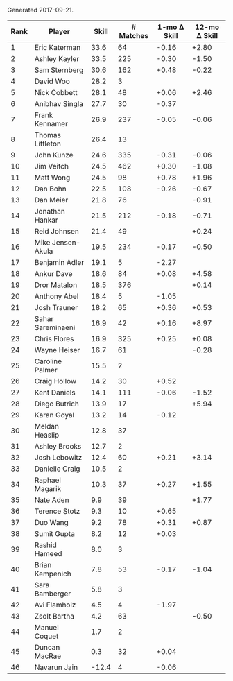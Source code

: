 Generated 2017-09-21.

| Rank | Player            | Skill | # Matches | 1-mo Δ Skill | 12-mo Δ Skill |
|------|-------------------|-------|-----------|--------------|---------------|
|    1 | Eric Katerman     |  33.6 |        64 |        -0.16 |         +2.80 |
|    2 | Ashley Kayler     |  33.5 |       225 |        -0.30 |         -1.50 |
|    3 | Sam Sternberg     |  30.6 |       162 |        +0.48 |         -0.22 |
|    4 | David Woo         |  28.2 |         3 |              |               |
|    5 | Nick Cobbett      |  28.1 |        48 |        +0.06 |         +2.46 |
|    6 | Anibhav Singla    |  27.7 |        30 |        -0.37 |               |
|    7 | Frank Kennamer    |  26.9 |       237 |        -0.05 |         -0.06 |
|    8 | Thomas Littleton  |  26.4 |        13 |              |               |
|    9 | John Kunze        |  24.6 |       335 |        -0.31 |         -0.06 |
|   10 | Jim Veitch        |  24.5 |       462 |        +0.30 |         -1.08 |
|   11 | Matt Wong         |  24.5 |        98 |        +0.78 |         +1.96 |
|   12 | Dan Bohn          |  22.5 |       108 |        -0.26 |         -0.67 |
|   13 | Dan Meier         |  21.8 |        76 |              |         -0.91 |
|   14 | Jonathan Hankar   |  21.5 |       212 |        -0.18 |         -0.71 |
|   15 | Reid Johnsen      |  21.4 |        49 |              |         +0.24 |
|   16 | Mike Jensen-Akula |  19.5 |       234 |        -0.17 |         -0.50 |
|   17 | Benjamin Adler    |  19.1 |         5 |        -2.27 |               |
|   18 | Ankur Dave        |  18.6 |        84 |        +0.08 |         +4.58 |
|   19 | Dror Matalon      |  18.5 |       376 |              |         +0.14 |
|   20 | Anthony Abel      |  18.4 |         5 |        -1.05 |               |
|   21 | Josh Trauner      |  18.2 |        65 |        +0.36 |         +0.53 |
|   22 | Sahar Sareminaeni |  16.9 |        42 |        +0.16 |         +8.97 |
|   23 | Chris Flores      |  16.9 |       325 |        +0.25 |         +0.08 |
|   24 | Wayne Heiser      |  16.7 |        61 |              |         -0.28 |
|   25 | Caroline Palmer   |  15.5 |         2 |              |               |
|   26 | Craig Hollow      |  14.2 |        30 |        +0.52 |               |
|   27 | Kent Daniels      |  14.1 |       111 |        -0.06 |         -1.52 |
|   28 | Diego Butrich     |  13.9 |        17 |              |         +5.94 |
|   29 | Karan Goyal       |  13.2 |        14 |        -0.12 |               |
|   30 | Meldan Heaslip    |  12.8 |        37 |              |               |
|   31 | Ashley Brooks     |  12.7 |         2 |              |               |
|   32 | Josh Lebowitz     |  12.4 |        60 |        +0.21 |         +3.14 |
|   33 | Danielle Craig    |  10.5 |         2 |              |               |
|   34 | Raphael Magarik   |  10.3 |        37 |        +0.27 |         +1.55 |
|   35 | Nate Aden         |   9.9 |        39 |              |         +1.77 |
|   36 | Terence Stotz     |   9.3 |        10 |        +0.65 |               |
|   37 | Duo Wang          |   9.2 |        78 |        +0.31 |         +0.87 |
|   38 | Sumit Gupta       |   8.2 |        12 |        +0.03 |               |
|   39 | Rashid Hameed     |   8.0 |         3 |              |               |
|   40 | Brian Kempenich   |   7.8 |        53 |        -0.17 |         -1.04 |
|   41 | Sara Bamberger    |   5.8 |         3 |              |               |
|   42 | Avi Flamholz      |   4.5 |         4 |        -1.97 |               |
|   43 | Zsolt Bartha      |   4.2 |        63 |              |         -0.50 |
|   44 | Manuel Coquet     |   1.7 |         2 |              |               |
|   45 | Duncan MacRae     |   0.3 |        32 |        +0.04 |               |
|   46 | Navarun Jain      | -12.4 |         4 |        -0.06 |               |